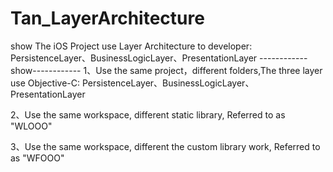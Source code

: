 # Tan_LayerArchitecture

show The iOS Project use Layer Architecture to developer: PersistenceLayer、BusinessLogicLayer、PresentationLayer
------------show------------
1、Use the same project，different folders,The three layer  use Objective-C: PersistenceLayer、BusinessLogicLayer、PresentationLayer

2、Use the same workspace, different static library, Referred to as "WLOOO"

3、Use the same workspace, different the custom library work, Referred to as "WFOOO"
